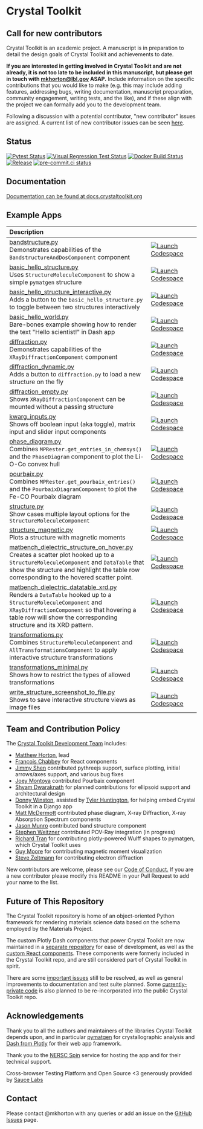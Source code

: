 # Crystal Toolkit

## Call for new contributors

Crystal Toolkit is an academic project. A manuscript is in preparation to detail the design goals of Crystal Toolkit and achievements to date.

**If you are interested in getting involved in Crystal Toolkit and are not already, it is not too late to be included in this manuscript, but please get in touch with mkhorton@lbl.gov ASAP.** Include information on the specific contributions that you would like to make (e.g. this may include adding features, addressing bugs, writing documentation, manuscript preparation, community engagement, writing tests, and the like), and if these align with the project we can formally add you to the development team.

Following a discussion with a potential contributor, "new contributor" issues are assigned. A current list of new contributor issues can be seen [here](https://github.com/materialsproject/crystaltoolkit/labels/new-contributor).

## Status

[![Pytest Status](https://github.com/materialsproject/crystaltoolkit/workflows/pytest_and_docs/badge.svg)](https://github.com/materialsproject/crystaltoolkit/actions?query=workflow%3Apytest_and_docs)
[![Visual Regression Test Status](https://percy.io/static/images/percy-badge.svg)](https://percy.io/Materials-Project/crystaltoolkit)
[![Docker Build Status](https://img.shields.io/docker/cloud/build/materialsproject/crystaltoolkit)](https://hub.docker.com/repository/docker/materialsproject/crystaltoolkit/general)
[![Release](https://github.com/materialsproject/crystaltoolkit/workflows/release/badge.svg)](https://github.com/materialsproject/crystaltoolkit/actions?query=workflow%3Arelease)
[![pre-commit.ci status](https://results.pre-commit.ci/badge/github/materialsproject/crystaltoolkit/main.svg)](https://results.pre-commit.ci/latest/github/materialsproject/crystaltoolkit/main)

## Documentation

[Documentation can be found at docs.crystaltoolkit.org](https://docs.crystaltoolkit.org)

## Example Apps

| Description                                                                                                                                                                                                                                                                                                                                                               | &emsp;&emsp;&emsp;&emsp;&emsp;&emsp;&emsp; |
| :------------------------------------------------------------------------------------------------------------------------------------------------------------------------------------------------------------------------------------------------------------------------------------------------------------------------------------------------------------------------ | ------------------------------------------ |
| [bandstructure.py](https://github.com/materialsproject/crystaltoolkit/blob/main/crystal_toolkit/apps/examples/bandstructure.py)<br>  Demonstrates capabilities of the `BandstructureAndDosComponent` component                                                                                                                                                            | [![Launch Codespace]][create codespace]    |
| [basic_hello_structure.py](https://github.com/materialsproject/crystaltoolkit/blob/main/crystal_toolkit/apps/examples/basic_hello_structure.py)<br>  Uses `StructureMoleculeComponent` to show a simple `pymatgen` structure                                                                                                                                              | [![Launch Codespace]][create codespace]    |
| [basic_hello_structure_interactive.py](https://github.com/materialsproject/crystaltoolkit/blob/main/crystal_toolkit/apps/examples/basic_hello_structure_interactive.py)<br>  Adds a button to the `basic_hello_structure.py` to toggle between two structures interactively                                                                                               | [![Launch Codespace]][create codespace]    |
| [basic_hello_world.py](https://github.com/materialsproject/crystaltoolkit/blob/main/crystal_toolkit/apps/examples/basic_hello_world.py)<br>  Bare-bones example showing how to render the text "Hello scientist!" in Dash app                                                                                                                                             | [![Launch Codespace]][create codespace]    |
| [diffraction.py](https://github.com/materialsproject/crystaltoolkit/blob/main/crystal_toolkit/apps/examples/diffraction.py)<br>  Demonstrates capabilities of the `XRayDiffractionComponent` component                                                                                                                                                                    | [![Launch Codespace]][create codespace]    |
| [diffraction_dynamic.py](https://github.com/materialsproject/crystaltoolkit/blob/main/crystal_toolkit/apps/examples/diffraction_dynamic.py)<br>  Adds a button to `diffraction.py` to load a new structure on the fly                                                                                                                                                     | [![Launch Codespace]][create codespace]    |
| [diffraction_empty.py](https://github.com/materialsproject/crystaltoolkit/blob/main/crystal_toolkit/apps/examples/diffraction_empty.py)<br>  Shows `XRayDiffractionComponent` can be mounted without a passing structure                                                                                                                                                  | [![Launch Codespace]][create codespace]    |
| [kwarg_inputs.py](https://github.com/materialsproject/crystaltoolkit/blob/main/crystal_toolkit/apps/examples/kwarg_inputs.py)<br>  Shows off boolean input (aka toggle), matrix input and slider input components                                                                                                                                                         | [![Launch Codespace]][create codespace]    |
| [phase_diagram.py](https://github.com/materialsproject/crystaltoolkit/blob/main/crystal_toolkit/apps/examples/phase_diagram.py)<br>  Combines `MPRester.get_entries_in_chemsys()` and the `PhaseDiagram` component to plot the Li-O-Co convex hull                                                                                                                        | [![Launch Codespace]][create codespace]    |
| [pourbaix.py](https://github.com/materialsproject/crystaltoolkit/blob/main/crystal_toolkit/apps/examples/pourbaix.py)<br>  Combines `MPRester.get_pourbaix_entries()` and the `PourbaixDiagramComponent` to plot the Fe-CO Pourbaix diagram                                                                                                                               | [![Launch Codespace]][create codespace]    |
| [structure.py](https://github.com/materialsproject/crystaltoolkit/blob/main/crystal_toolkit/apps/examples/structure.py)<br>  Show cases multiple layout options for the `StructureMoleculeComponent`                                                                                                                                                                      | [![Launch Codespace]][create codespace]    |
| [structure_magnetic.py](https://github.com/materialsproject/crystaltoolkit/blob/main/crystal_toolkit/apps/examples/structure_magnetic.py)<br>  Plots a structure with magnetic moments                                                                                                                                                                                    | [![Launch Codespace]][create codespace]    |
| [matbench_dielectric_structure_on_hover.py](https://github.com/materialsproject/crystaltoolkit/blob/main/crystal_toolkit/apps/examples/matbench_dielectric_structure_on_hover.py)<br>  Creates a scatter plot hooked up to a `StructureMoleculeComponent` and `DataTable` that show the structure and highlight the table row corresponding to the hovered scatter point. | [![Launch Codespace]][create codespace]    |
| [matbench_dielectric_datatable_xrd.py](https://github.com/materialsproject/crystaltoolkit/blob/main/crystal_toolkit/apps/examples/matbench_dielectric_datatable_xrd.py)<br>  Renders a `DataTable` hooked up to a `StructureMoleculeComponent` and `XRayDiffractionComponent` so that hovering a table row will show the corresponding structure and its XRD pattern.     | [![Launch Codespace]][create codespace]    |
| [transformations.py](https://github.com/materialsproject/crystaltoolkit/blob/main/crystal_toolkit/apps/examples/transformations.py)<br>  Combines `StructureMoleculeComponent` and `AllTransformationsComponent` to apply interactive structure transformations                                                                                                           | [![Launch Codespace]][create codespace]    |
| [transformations_minimal.py](https://github.com/materialsproject/crystaltoolkit/blob/main/crystal_toolkit/apps/examples/transformations_minimal.py)<br>  Shows how to restrict the types of allowed transformations                                                                                                                                                       | [![Launch Codespace]][create codespace]    |
| [write_structure_screenshot_to_file.py](https://github.com/materialsproject/crystaltoolkit/blob/main/crystal_toolkit/apps/examples/write_structure_screenshot_to_file.py)<br>  Shows to save interactive structure views as image files                                                                                                                                   | [![Launch Codespace]][create codespace]    |

[Launch Codespace]: https://img.shields.io/badge/Launch-Codespace-darkblue?logo=github
[create codespace]: https://github.com/codespaces/new?hide_repo_select=true&ref=main&repo=98350025

## Team and Contribution Policy

The [Crystal Toolkit Development Team](https://github.com/materialsproject/crystaltoolkit/graphs/contributors) includes:

* [Matthew Horton](https://github.com/mkhorton), lead
* [François Chabbey](<https://github.com/chabb>) for React components
* [Jimmy Shen](https://github.com/jmmshn) contributed pythreejs support, surface plotting, initial arrows/axes support, and various bug fixes
* [Joey Montoya](https://github.com/JosephMontoya-TRI) contributed Pourbaix component
* [Shyam Dwaraknath](https://github.com/shyamd) for planned contributions for ellipsoid support and architectural design
* [Donny Winston](https://github.com/dwinston), assisted by [Tyler Huntington](https://github.com/tylerhuntington), for helping embed Crystal Toolkit in a Django app
* [Matt McDermott](https://github.com/mattmcdermott) contributed phase diagram, X-ray Diffraction, X-ray Absorption Spectrum components
* [Jason Munro](https://github.com/munrojm) contributed band structure component
* [Stephen Weitzner](https://github.com/sweitzner) contributed POV-Ray integration (in progress)
* [Richard Tran](https://github.com/CifLord) for contributing plotly-powered Wulff shapes to pymatgen, which Crystal Toolkit uses
* [Guy Moore](https://github.com/guymoore13) for contributing magnetic moment visualization
* [Steve Zeltmann](https://github.com/sezelt) for contributing electron diffraction

New contributors are welcome, please see our [Code of Conduct.](code-of-conduct.md) If you are a new contributor please modify this README in your Pull Request to add your name to the list.

## Future of This Repository

The Crystal Toolkit repository is home of an object-oriented Python framework for rendering materials science data based on the schema employed by the Materials Project.

The custom Plotly Dash components that power Crystal Toolkit are now maintained in a [separate repository](https://github.com/materialsproject/dash-mp-components) for ease of development, as well as the [custom React components](https://github.com/materialsproject/mp-react-components). These components were formerly included in the Crystal Toolkit repo, and are still considered part of Crystal Toolkit in spirit.

There are some [important issues](https://github.com/materialsproject/crystaltoolkit/issues/265) still to be resolved, as well as general improvements to documentation and test suite planned. Some [currently-private code](https://github.com/materialsproject/crystaltoolkit/issues/264) is also planned to be re-incorporated into the public Crystal Toolkit repo.

## Acknowledgements

Thank you to all the authors and maintainers of the libraries Crystal Toolkit
depends upon, and in particular [pymatgen](http://pymatgen.org) for crystallographic
analysis and [Dash from Plotly](https://plot.ly/products/dash/) for their web app framework.

Thank you to the [NERSC Spin](https://www.nersc.gov/systems/spin) service for
hosting the app and for their technical support.

Cross-browser Testing Platform and Open Source <3 generously provided by [Sauce Labs](https://saucelabs.com)

## Contact

Please contact @mkhorton with any queries or add an issue on the [GitHub Issues](https://github.com/materialsproject/crystaltoolkit/issues) page.
